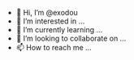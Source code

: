 - 👋 Hi, I’m @exodou
- 👀 I’m interested in ...
- 🌱 I’m currently learning ...
- 💞️ I’m looking to collaborate on ...
- 📫 How to reach me ...

<!---
exodou/exodou is a ✨ special ✨ repository because its `README.md` (this file) appears on your GitHub profile.
You can click the Preview link to take a look at your changes.
--->
